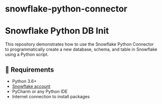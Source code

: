 # snowflake-python-connector

# Snowflake Python DB Init

This repository demonstrates how to use the Snowflake Python Connector to programmatically create a new database, schema, and table in Snowflake using a Python script.

## 🧰 Requirements

- Python 3.6+
- [Snowflake account](https://signup.snowflake.com/)
- PyCharm or any Python IDE
- Internet connection to install packages
